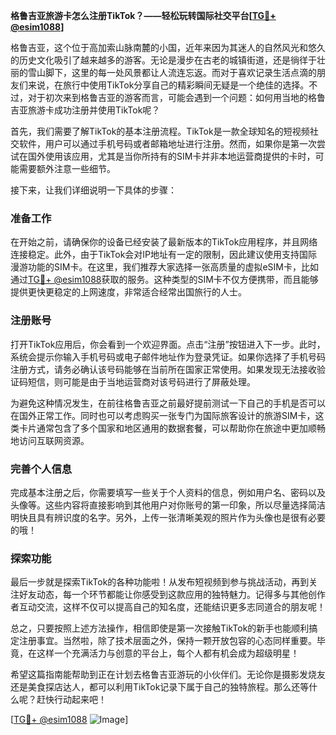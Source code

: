 **格鲁吉亚旅游卡怎么注册TikTok？——轻松玩转国际社交平台[[TG💪+ @esim1088](https://t.me/s/esim1088)]**

格鲁吉亚，这个位于高加索山脉南麓的小国，近年来因为其迷人的自然风光和悠久的历史文化吸引了越来越多的游客。无论是漫步在古老的城镇街道，还是徜徉于壮丽的雪山脚下，这里的每一处风景都让人流连忘返。而对于喜欢记录生活点滴的朋友们来说，在旅行中使用TikTok分享自己的精彩瞬间无疑是一个绝佳的选择。不过，对于初次来到格鲁吉亚的游客而言，可能会遇到一个问题：如何用当地的格鲁吉亚旅游卡成功注册并使用TikTok呢？

首先，我们需要了解TikTok的基本注册流程。TikTok是一款全球知名的短视频社交软件，用户可以通过手机号码或者邮箱地址进行注册。然而，如果你是第一次尝试在国外使用该应用，尤其是当你所持有的SIM卡并非本地运营商提供的卡时，可能需要额外注意一些细节。

接下来，让我们详细说明一下具体的步骤：

### 准备工作

在开始之前，请确保你的设备已经安装了最新版本的TikTok应用程序，并且网络连接稳定。此外，由于TikTok会对IP地址有一定的限制，因此建议使用支持国际漫游功能的SIM卡。在这里，我们推荐大家选择一张高质量的虚拟eSIM卡，比如通过[TG💪+ @esim1088](https://t.me/s/esim1088)获取的服务。这种类型的SIM卡不仅方便携带，而且能够提供更快更稳定的上网速度，非常适合经常出国旅行的人士。

### 注册账号

打开TikTok应用后，你会看到一个欢迎界面。点击“注册”按钮进入下一步。此时，系统会提示你输入手机号码或电子邮件地址作为登录凭证。如果你选择了手机号码注册方式，请务必确认该号码能够在当前所在国家正常使用。如果发现无法接收验证码短信，则可能是由于当地运营商对该号码进行了屏蔽处理。

为避免这种情况发生，在前往格鲁吉亚之前最好提前测试一下自己的手机是否可以在国外正常工作。同时也可以考虑购买一张专门为国际旅客设计的旅游SIM卡，这类卡片通常包含了多个国家和地区通用的数据套餐，可以帮助你在旅途中更加顺畅地访问互联网资源。

### 完善个人信息

完成基本注册之后，你需要填写一些关于个人资料的信息，例如用户名、密码以及头像等。这些内容将直接影响到其他用户对你账号的第一印象，所以尽量选择简洁明快且具有辨识度的名字。另外，上传一张清晰美观的照片作为头像也是很有必要的哦！

### 探索功能

最后一步就是探索TikTok的各种功能啦！从发布短视频到参与挑战活动，再到关注好友动态，每一个环节都能让你感受到这款应用的独特魅力。记得多与其他创作者互动交流，这样不仅可以提高自己的知名度，还能结识更多志同道合的朋友呢！

总之，只要按照上述方法操作，相信即使是第一次接触TikTok的新手也能顺利搞定注册事宜。当然啦，除了技术层面之外，保持一颗开放包容的心态同样重要。毕竟，在这样一个充满活力与创意的平台上，每个人都有机会成为超级明星！

希望这篇指南能帮助到正在计划去格鲁吉亚游玩的小伙伴们。无论你是摄影发烧友还是美食探店达人，都可以利用TikTok记录下属于自己的独特旅程。那么还等什么呢？赶快行动起来吧！

[[TG💪+ @esim1088](https://t.me/s/esim1088) ![Image](https://i.postimg.cc/4NQfJmqS/Snipaste-2025-05-13-00-14-12.png)]